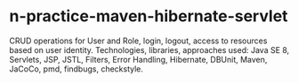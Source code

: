 # n-practice-maven-hibernate-servlet
CRUD operations for User and Role, login, logout, access to resources based on user identity. Technologies,   libraries, approaches used: Java SE 8, Servlets, JSP, JSTL, Filters, Error Handling, Hibernate, DBUnit, Maven, JaCoCo,   pmd, findbugs, checkstyle.
